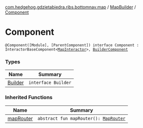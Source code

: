 [com.hedgehog.gdzietabiedra.ribs.bottomnav.map](../../index.md) / [MapBuilder](../index.md) / [Component](./index.md)

# Component

`@Component([Module], [ParentComponent]) interface Component : InteractorBaseComponent<`[`MapInteractor`](../../-map-interactor/index.md)`>, `[`BuilderComponent`](../-builder-component/index.md)

### Types

| Name | Summary |
|---|---|
| [Builder](-builder/index.md) | `interface Builder` |

### Inherited Functions

| Name | Summary |
|---|---|
| [mapRouter](../-builder-component/map-router.md) | `abstract fun mapRouter(): `[`MapRouter`](../../-map-router/index.md) |
